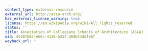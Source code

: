 ```yaml
---
content_type: external-resource
external_url: http://acsa-arch.org/
has_external_license_warning: true
license: https://en.wikipedia.org/wiki/All_rights_reserved
status: ''
title: Association of Collegiate Schools of Architecture (ASCA)
uid: 46387b95-e60c-4136-b324-260b43dafe6f
wayback_url: ''
---
```

